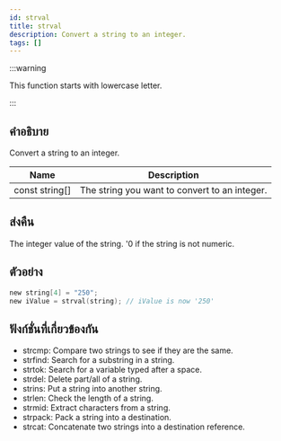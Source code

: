 ```yaml
---
id: strval
title: strval
description: Convert a string to an integer.
tags: []
---
```


:::warning

This function starts with lowercase letter.

:::

## คำอธิบาย

Convert a string to an integer.

| Name           | Description                                   |
| -------------- | --------------------------------------------- |
| const string[] | The string you want to convert to an integer. |

## ส่งคืน

The integer value of the string. '0 if the string is not numeric.

## ตัวอย่าง

```c
new string[4] = "250";
new iValue = strval(string); // iValue is now '250'
```

## ฟังก์ชั่นที่เกี่ยวข้องกัน

- strcmp: Compare two strings to see if they are the same.
- strfind: Search for a substring in a string.
- strtok: Search for a variable typed after a space.
- strdel: Delete part/all of a string.
- strins: Put a string into another string.
- strlen: Check the length of a string.
- strmid: Extract characters from a string.
- strpack: Pack a string into a destination.
- strcat: Concatenate two strings into a destination reference.
